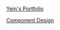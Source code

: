 [Yein's Portfolio](https://portfolio.castle-yein.site)

[Component Design](https://github.com/syi0808/WhoAmI/blob/main/design.md)
